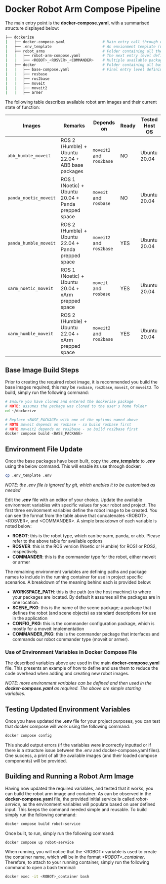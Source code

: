 # Docker Robot Arm Compose Pipeline

The main entry point is the __docker-compose.yaml__, with a summarised structure displayed below:

```bash
├── dockerize
|   ├── docker-compose.yaml                 # Main entry call through docker compose
|   ├── .env_template                       # An envionment template (used as .env) that defines <ROBOT>, <ROSVER>, and <COMMANDER>
|   ├── robot_arms                          # Folder containing all the robot arm images. 
|   |   ├── robot-arm-compose.yaml          # The next entry level defining robot arm packages as <ROBOT>_<ROSVER>_<COMMANDER>
|   |   ├── <ROBOT>_<ROSVER>_<COMMANDER>    # Multiple available packages in this format
|   ├── docker                              # Folder containing all base images.
|   |   ├── base-compose.yaml               # Final entry level defining base images (listed below)
|   |   ├── rosbase
|   |   ├── ros2base
|   |   ├── moveit
|   |   ├── moveit2
|   |   ├── armer
```

The following table describes available robot arm images and their current state of function:

| Images | Remarks | Depends on | Ready | Tested Host OS
| ------------- | ------------- | ------ | ---- | ---- |
| `abb_humble_moveit`  | ROS 2 (Humble) + Ubuntu 22.04 + ABB base packages  | `moveit2` and `ros2base` | NO | Ubuntu 20.04
| `panda_noetic_moveit`  | ROS 1 (Noetic) + Ubuntu 20.04 + Panda prepped space  | `moveit` and `rosbase` | NO | Ubuntu 20.04
| `panda_humble_moveit`  | ROS 2 (Humble) + Ubuntu 22.04 + Panda prepped space  | `moveit2` and `ros2base` | YES | Ubuntu 20.04
| `xarm_noetic_moveit`  | ROS 1 (Noetic) + Ubuntu 20.04 + xArm prepped space  | `moveit` and `rosbase` | YES | Ubuntu 20.04
| `xarm_humble_moveit`  | ROS 2 (Humble) + Ubuntu 22.04 + xArm prepped space  | `moveit2` and `ros2base` | YES | Ubuntu 20.04

## Base Image Build Steps

Prior to creating the required robot image, it is recommended you build the base images required, this may be `rosbase`, `ros2base`, `moveit`, or `moveit2`. To build, simply run the following command:
```bash
# Ensure you have cloned and entered the dockerise package
# NOTE: assumes the package was cloned to the user's home folder
cd ~/dockerize

# Replace <BASE_PACKAGE> with one of the options named above
# NOTE moveit depends on rosbase - so build rosbase first
# NOTE moveit2 depends on ros2base - so build ros2base first
docker compose build <BASE_PACKAGE>
```

## Environment File Update
Once the base packages have been built, copy the ***.env_template*** to ***.env*** using the below command. This will enable its use through docker:
```bash
cp .env_template .env
```
*NOTE: the .env file is ignored by git, which enables it to be customised as needed*

Edit the ***.env*** file with an editor of your choice. Update the available environment variables with specific values for your robot and project. The first three environment variables define the robot image to be created. You can see the format from the table above that concatenates \<ROBOT>, \<ROSVER>, and \<COMMANDER>. A simple breakdown of each variable is noted below:
- __ROBOT__: this is the robot type, which can be xarm, panda, or abb. Please refer to the above table for available options
- __ROSVER__: this is the ROS version (Noetic or Humble) for ROS1 or ROS2, respectively.
- __COMMANDER__: this is the commander type for the robot, either moveit or armer

The remaining environment variables are defining paths and package names to include in the running container for use in project specific scenarios. A breakdown of the meaning behind each is provided below:
- __WORKSPACE_PATH__: this is the path (on the host machine) to where your packages are located. By default it assumes all the packages are in one location.
- __SCENE_PKG__: this is the name of the scene package; a package that defines the robot (and scene objects) as standard descriptions for use in the application
- __CONFIG_PKG__: this is the commander configuration package, which is mostly for a moveit implementation
- __COMMANDER_PKG__: this is the commander package that interfaces and commands our robot commander type (moveit or armer).

### Use of Environment Variables in Docker Compose File
The described variables above are used in the main __docker-compose.yaml__ file. This presents an example of how to define and use them to reduce the code overhead when adding and creating new robot images. 

*NOTE: more environment variables can be defined and then used in the __docker-compose.yaml__ as required. The above are simple starting variables.*

## Testing Updated Environment Variables
Once you have updated the __.env__ file for your project purposes, you can test that docker compose will work using the following command:

```bash
docker compose config
```

This should output errors (if the variables were incorrectly inputted or if there is a structure issue between the .env and docker-compose.yaml files). One success, a print of all the available images (and their loaded compose components) will be provided.

## Building and Running a Robot Arm Image
Having now updated the required variables, and tested that it works, you can build the robot arm image and container. As can be observed in the __docker-compose.yaml__ file, the provided initial service is called *robot-service*, as the environment variables will populate based on user defined input. This keeps the command needed simple and reusable. To build simply run the following command:
```bash
docker compose build robot-service
```

Once built, to run, simply run the following command:
```bash
docker compose up robot-service
```

When running, you will notice that the \<ROBOT> variable is used to create the container name, which will be in the format *\<ROBOT>_container*. Therefore, to attach to your running container, simply run the following command to open a bash terminal:
```bash
docker exec -it <ROBOT>_container bash
```
